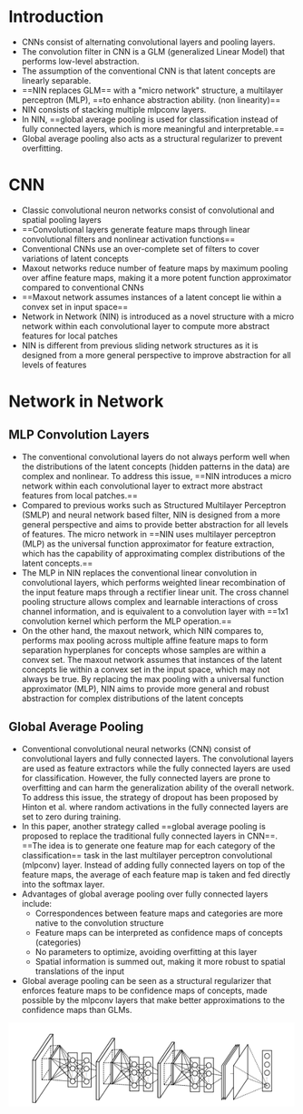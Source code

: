 # Introduction
- CNNs consist of alternating convolutional layers and pooling layers.
- The convolution filter in CNN is a GLM (generalized Linear Model) that performs low-level abstraction.
- The assumption of the conventional CNN is that latent concepts are linearly separable.
- ==NIN replaces GLM== with a "micro network" structure, a multilayer perceptron (MLP), ==to enhance abstraction ability.  (non linearity)==
- NIN consists of stacking multiple mlpconv layers.
- In NIN, ==global average pooling is used for classification instead of fully connected layers, which is more meaningful and interpretable.==
- Global average pooling also acts as a structural regularizer to prevent overfitting.

# CNN
- Classic convolutional neuron networks consist of convolutional and spatial pooling layers
- ==Convolutional layers generate feature maps through linear convolutional filters and nonlinear activation functions==
- Conventional CNNs use an over-complete set of filters to cover variations of latent concepts
- Maxout networks reduce number of feature maps by maximum pooling over affine feature maps, making it a more potent function approximator compared to conventional CNNs
- ==Maxout network assumes instances of a latent concept lie within a convex set in input space==
- Network in Network (NIN) is introduced as a novel structure with a micro network within each convolutional layer to compute more abstract features for local patches
- NIN is different from previous sliding network structures as it is designed from a more general perspective to improve abstraction for all levels of features

# Network in Network

## MLP Convolution Layers
- The conventional convolutional layers do not always perform well when the distributions of the latent concepts (hidden patterns in the data) are complex and nonlinear. To address this issue, ==NIN introduces a micro network within each convolutional layer to extract more abstract features from local patches.==
- Compared to previous works such as Structured Multilayer Perceptron (SMLP) and neural network based filter, NIN is designed from a more general perspective and aims to provide better abstraction for all levels of features. The micro network in ==NIN uses multilayer perceptron (MLP) as the universal function approximator for feature extraction, which has the capability of approximating complex distributions of the latent concepts.==
- The MLP in NIN replaces the conventional linear convolution in convolutional layers, which performs weighted linear recombination of the input feature maps through a rectifier linear unit. The cross channel pooling structure allows complex and learnable interactions of cross channel information, and is equivalent to a convolution layer with ==1x1 convolution kernel which perform the MLP operation.==
- On the other hand, the maxout network, which NIN compares to, performs max pooling across multiple affine feature maps to form separation hyperplanes for concepts whose samples are within a convex set. The maxout network assumes that instances of the latent concepts lie within a convex set in the input space, which may not always be true. By replacing the max pooling with a universal function approximator (MLP), NIN aims to provide more general and robust abstraction for complex distributions of the latent concepts

##  Global Average Pooling

- Conventional convolutional neural networks (CNN) consist of convolutional layers and fully connected layers. The convolutional layers are used as feature extractors while the fully connected layers are used for classification. However, the fully connected layers are prone to overfitting and can harm the generalization ability of the overall network. To address this issue, the strategy of dropout has been proposed by Hinton et al. where random activations in the fully connected layers are set to zero during training.
- In this paper, another strategy called ==global average pooling is proposed to replace the traditional fully connected layers in CNN==. ==The idea is to generate one feature map for each category of the classification== task in the last multilayer perceptron convolutional (mlpconv) layer. Instead of adding fully connected layers on top of the feature maps, the average of each feature map is taken and fed directly into the softmax layer.
- Advantages of global average pooling over fully connected layers include:  
  - Correspondences between feature maps and categories are more native to the convolution structure
  - Feature maps can be interpreted as confidence maps of concepts (categories)
  - No parameters to optimize, avoiding overfitting at this layer
  - Spatial information is summed out, making it more robust to spatial translations of the input
- Global average pooling can be seen as a structural regularizer that enforces feature maps to be confidence maps of concepts, made possible by the mlpconv layers that make better approximations to the confidence maps than GLMs.


![](2023-02-04-15-13-58.png)